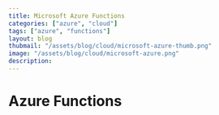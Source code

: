 ```yaml
---
title: Microsoft Azure Functions
categories: ["azure", "cloud"]
tags: ["azure", "functions"]
layout: blog
thubmail: "/assets/blog/cloud/microsoft-azure-thumb.png"
image: "/assets/blog/cloud/microsoft-azure.png"
description: 
---
```


# Azure Functions

